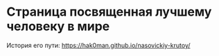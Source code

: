 # Страница посвященная лучшему человеку в мире
История его пути: https://hak0man.github.io/nasovickiy-krutoy/
